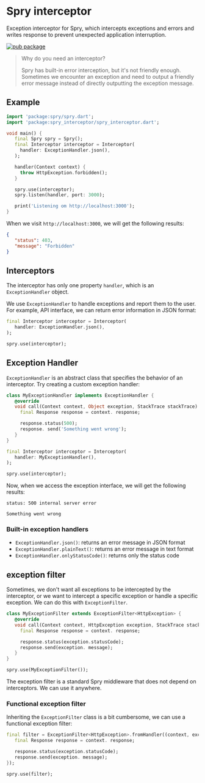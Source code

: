# Spry interceptor

Exception interceptor for Spry, which intercepts exceptions and errors and writes response to prevent unexpected application interruption.

[![pub package](https://img.shields.io/pub/v/spry_interceptor.svg)](https://pub.dev/packages/spry_interceptor)

> Why do you need an interceptor?
>
> Spry has built-in error interception, but it's not friendly enough. Sometimes we encounter an exception and need to output a friendly error message instead of directly outputting the exception message.

## Example

```dart
import 'package:spry/spry.dart';
import 'package:spry_interceptor/spry_interceptor.dart';

void main() {
   final Spry spry = Spry();
   final Interceptor interceptor = Interceptor(
     handler: ExceptionHandler.json(),
   );

   handler(Context context) {
     throw HttpException.forbidden();
   }

   spry.use(interceptor);
   spry.listen(handler, port: 3000);

   print('Listening om http://localhost:3000');
}
```

When we visit `http://localhost:3000`, we will get the following results:

```json
{
   "status": 403,
   "message": "Forbidden"
}
```

## Interceptors

The interceptor has only one property `handler`, which is an `ExceptionHandler` object.

We use `ExceptionHandler` to handle exceptions and report them to the user. For example, API interface, we can return error information in JSON format:

```dart
final Interceptor interceptor = Interceptor(
   handler: ExceptionHandler.json(),
);

spry.use(interceptor);
```

## Exception Handler

`ExceptionHandler` is an abstract class that specifies the behavior of an interceptor. Try creating a custom exception handler:

```dart
class MyExceptionHandler implements ExceptionHandler {
   @override
   void call(Context context, Object exception, StackTrace stackTrace) {
     final Response response = context. response;

     response.status(500);
     response. send('Something went wrong');
   }
}

final Interceptor interceptor = Interceptor(
   handler: MyExceptionHandler(),
);

spry.use(interceptor);
```

Now, when we access the exception interface, we will get the following results:

```text
status: 500 internal server error

Something went wrong
```

### Built-in exception handlers

- `ExceptionHandler.json()`: returns an error message in JSON format
- `ExceptionHandler.plainText()`: returns an error message in text format
- `ExceptionHandler.onlyStatusCode()`: returns only the status code

## exception filter

Sometimes, we don't want all exceptions to be intercepted by the interceptor, or we want to intercept a specific exception or handle a specific exception. We can do this with `ExceptionFilter`.

```dart
class MyExceptionFilter extends ExceptionFilter<HttpException> {
   @override
   void call(Context context, HttpException exception, StackTrace stackTrace) {
     final Response response = context. response;

     response.status(exception.statusCode);
     response.send(exception. message);
   }
}

spry.use(MyExceptionFilter());
```

The exception filter is a standard Spry middleware that does not depend on interceptors. We can use it anywhere.

### Functional exception filter

Inheriting the `ExceptionFilter` class is a bit cumbersome, we can use a functional exception filter:

```dart
final filter = ExceptionFilter<HttpException>.fromHandler((context, exception, stackTrace) {
   final Response response = context. response;

   response.status(exception.statusCode);
   response.send(exception. message);
});

spry.use(filter);
```

